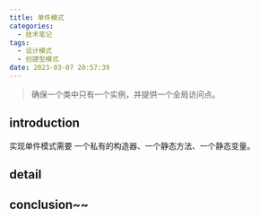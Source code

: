 ```yaml
---
title: 单件模式
categories:
  - 技术笔记
tags:
  - 设计模式
  - 创建型模式
date: 2023-03-07 20:57:39
---
```


>确保一个类中只有一个实例，并提供一个全局访问点。

## introduction
实现单件模式需要 一个私有的构造器、一个静态方法、一个静态变量。

## detail


## conclusion~~

